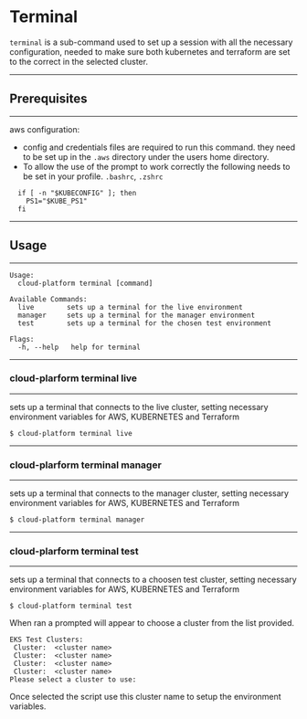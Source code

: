 # Terminal

`terminal` is a sub-command used to set up a session with all the necessary configuration, needed to make sure both kubernetes and terraform are set to the correct in the selected cluster.

---
## Prerequisites
---
aws configuration: 
  - config and credentials files are required to run this command. they need to be set up in the `.aws` directory under the users home directory.
  - To allow the use of the prompt to work correctly the following needs to be set in your profile. `.bashrc`, `.zshrc` 

```
  if [ -n "$KUBECONFIG" ]; then
    PS1="$KUBE_PS1"
  fi
```

---
## Usage
---
```
Usage:
  cloud-platform terminal [command]

Available Commands:
  live        sets up a terminal for the live environment
  manager     sets up a terminal for the manager environment
  test        sets up a terminal for the chosen test environment

Flags:
  -h, --help   help for terminal
```
---
### cloud-plarform terminal live
---
sets up a terminal that connects to the live cluster, setting necessary environment variables for AWS, KUBERNETES and Terraform

```
$ cloud-platform terminal live
```
---
### cloud-plarform terminal manager
---
sets up a terminal that connects to the manager cluster, setting necessary environment variables for AWS, KUBERNETES and Terraform

```
$ cloud-platform terminal manager
```
---
### cloud-plarform terminal test
---
sets up a terminal that connects to a choosen test cluster, setting necessary environment variables for AWS, KUBERNETES and Terraform

```
$ cloud-platform terminal test
```

When ran a prompted will appear to choose a cluster from the list provided.

```
EKS Test Clusters:
 Cluster:  <cluster name>
 Cluster:  <cluster name>
 Cluster:  <cluster name>
 Cluster:  <cluster name>
Please select a cluster to use:
```
Once selected the script use this cluster name to setup the environment variables.